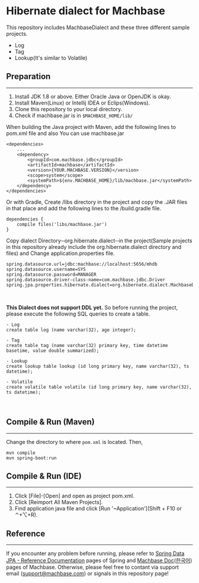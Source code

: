 # Hibernate dialect for Machbase

This repository includes MachbaseDialect and these three different sample projects.

-  Log
-  Tag
-  Lookup(It's similar to Volatile)

## Preparation
----
1.  Install JDK 1.8 or above. Either Oracle Java or OpenJDK is okay.
2.  Install Maven(Linux) or Intellij IDEA or Eclips(Windows).
3.  Clone this repository to your local directory.
4.  Check if machbase.jar is in `$MACHBASE_HOME/lib/`

When building the Java project with Maven, add the following lines to pom.xml file
and also You can use machbase.jar
```
<dependencies>
    ...
    <dependency>
        <groupId>com.machbase.jdbc</groupId>
        <artifactId>machbase</artifactId>
        <version>{YOUR.MACHBASE.VERSION}</version>
        <scope>system</scope>
        <systemPath>${env.MACHBASE_HOME}/lib/machbase.jar</systemPath>
    </dependency>
</dependencies>
```

Or with Gradle, Create /libs directory in the project and copy the .JAR files in that place and add the following lines to the /build.gradle file.
```
dependencies {
    compile files('libs/machbase.jar')
}
```

Copy dialect Directory─org.hibernate.dialect─in the project(Sample projects in this repository already include the org.hibernate.dialect directory and files) and Change application.properties file.
```
spring.datasource.url=jdbc:machbase://localhost:5656/mhdb
spring.datasource.username=SYS
spring.datasource.password=MANAGER
spring.datasource.driver-class-name=com.machbase.jdbc.Driver
spring.jpa.properties.hibernate.dialect=org.hibernate.dialect.MachbaseDialect
```
<br>

**This Dialect does not support DDL yet.** So before running the project, please execute the following SQL queries to create a table.
```
- Log
create table log (name varchar(32), age integer);

- Tag
create table tag (name varchar(32) primary key, time datetime basetime, value double summarized);

- Lookup
create lookup table lookup (id long primary key, name varchar(32), ts datetime);

- Volatile
create volatile table volatile (id long primary key, name varchar(32), ts datetime);
```
<br>

## Compile & Run (Maven)
----
Change the directory to where `pom.xml` is located. Then,
```
mvn compile
mvn spring-boot:run
```

## Compile & Run (IDE)
----
1.  Click [File]-[Open] and open as project pom.xml.
2.  Click [Reimport All Maven Projects].
3.  Find application java file and click [Run '~Application'](Shift + F10 or ⌃+⌥+R).

## Reference
----
If you encounter any problem before running, please refer to [Spring Data JPA - Reference Documentation](https://docs.spring.io/spring-data/jpa/docs/current/reference/html/#reference) pages of Spring and [Machbase Doc](http://endoc.machbase.com:8080)([한국어](http://krdoc.machbase.com/dashboard.action)) pages of Machbase. Otherwise, please feel free to contant via support email (support@machbase.com) or signals in this repository page!

